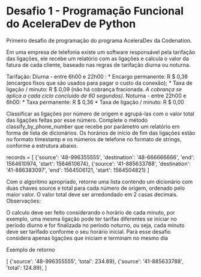 # Desafio 1 - Programação Funcional do AceleraDev de Python
Primeiro desafio de programação do programa AceleraDev da Codenation.



Em uma empresa de telefonia existe um software responsável pela tarifação das ligações, ele recebe um relatório com as ligações e calcula o valor da fatura de cada cliente, baseado nas regras de tarifação diurna ou noturna.

Tarifação:
Diurna - entre 6h00 e 22h00 :
    * Encargo permanente: R $ 0,36 (encargos fixos que são usados para pagar o custo da conexão);
    * Taxa de ligação / minuto: R $ 0,09 (não há cobrança fracionada. *A cobrança se aplica a cada ciclo concluído de 60 segundos)*.
Noturna - entre 22h00 e 6h00:
    * Taxa permanente: R $ 0,36
    * Taxa de ligação / minuto: R $ 0,00

Classificar as ligações por número de origem e agrupá-las com o valor total das ligações feitas por esse número. Complete o método classify_by_phone_number que recebe por parâmetro um relatório em forma de lista de dicionários. Os horários de início de fim das ligações estão no formato timestamp e os números de telefone no formato de strings, conforme a estrutura abaixo.

records = [
    {'source': '48-996355555', 'destination': '48-666666666', 'end': 1564610974, 'start': 1564610674},
    {'source': '41-885633788', 'destination': '41-886383097', 'end': 1564506121, 'start': 1564504821}
]

   Com o algoritmo apropriado, retorne uma lista contendo um dicionário com duas chaves source e total para cada número de origem, ordenado pelo maior valor. O valor total deve ser arredondado em 2 casas decimais.
Observações:

   O calculo deve ser feito considerando o horário de cada minuto, por exemplo, uma mesma ligação pode ter tarifas diferentes se iniciar no período diurno e for finalizada no período noturno, ou seja, cada minuto deve ser tarifado conforme o seu horário inicial.
    Para esse desafio considera apenas ligações que iniciam e terminam no mesmo dia

Exemplo de retorno

[
    {'source': '48-996355555', 'total': 234.89},
    {'source': '41-885633788', 'total': 124.89},
]

